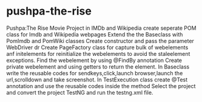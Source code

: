 # pushpa-the-rise
Pushpa:The Rise Movie Project in IMDb and Wikipedia
create seperate POM class for Imdb and Wikipedia webpages
Extend the the Baseclass with PomImdb and PomWiki classes
Create constructor and pass the parameter WebDriver dr 
Create PageFactory class for capture bulk of webelements anf initelements for reinitialize the webelements to avoid the staleelement exceptions.
Find the webelement by using @FindBy annotation
Create private webelement and using getters to return the element.
In Baseclass write the reusable codes for sendkeys,click,launch browser,launch the url,scrolldown and take screenshot.
In TestExecution class create @Test annotation and use the reusable codes inside the method 
Select the project and convert the project TestNG and run the testng.xml file.

